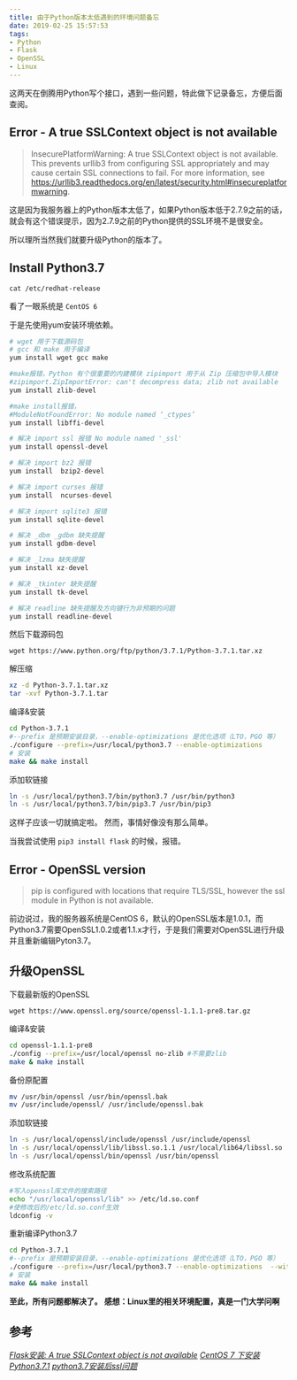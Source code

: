 ```yaml
---
title: 由于Python版本太低遇到的环境问题备忘
date: 2019-02-25 15:57:53
tags: 
- Python
- Flask
- OpenSSL
- Linux
---
```


这两天在倒腾用Python写个接口，遇到一些问题，特此做下记录备忘，方便后面查阅。

## Error - A true SSLContext object is not available

> InsecurePlatformWarning: A true SSLContext object is not available. This prevents urllib3 from configuring SSL
appropriately and may cause certain SSL connections to fail. For more information, see https://urllib3.readthedocs.org/en/latest/security.html#insecureplatformwarning.

这是因为我服务器上的Python版本太低了，如果Python版本低于2.7.9之前的话，就会有这个错误提示，因为2.7.9之前的Python提供的SSL环境不是很安全。

所以理所当然我们就要升级Python的版本了。

## Install Python3.7

`cat /etc/redhat-release`

看了一眼系统是 `CentOS 6`

于是先使用yum安装环境依赖。

```python
# wget 用于下载源码包
# gcc 和 make 用于编译
yum install wget gcc make

#make报错，Python 有个很重要的内建模块 zipimport 用于从 Zip 压缩包中导入模块
#zipimport.ZipImportError: can't decompress data; zlib not available
yum install zlib-devel

#make install报错，
#ModuleNotFoundError: No module named ‘_ctypes’
yum install libffi-devel

# 解决 import ssl 报错 No module named '_ssl'
yum install openssl-devel

# 解决 import bz2 报错
yum install  bzip2-devel

# 解决 import curses 报错
yum install  ncurses-devel

# 解决 import sqlite3 报错
yum install sqlite-devel

# 解决 _dbm _gdbm 缺失提醒
yum install gdbm-devel

# 解决 _lzma 缺失提醒
yum install xz-devel

# 解决 _tkinter 缺失提醒
yum install tk-devel

# 解决 readline 缺失提醒及方向键行为非预期的问题
yum install readline-devel
```

然后下载源码包

`wget https://www.python.org/ftp/python/3.7.1/Python-3.7.1.tar.xz`

解压缩

```sh
xz -d Python-3.7.1.tar.xz
tar -xvf Python-3.7.1.tar
```

编译&安装

```sh
cd Python-3.7.1
#--prefix 是预期安装目录，--enable-optimizations 是优化选项（LTO，PGO 等）
./configure --prefix=/usr/local/python3.7 --enable-optimizations
# 安装
make && make install
```

添加软链接

```sh
ln -s /usr/local/python3.7/bin/python3.7 /usr/bin/python3
ln -s /usr/local/python3.7/bin/pip3.7 /usr/bin/pip3
```

这样子应该一切就搞定啦。
然而，事情好像没有那么简单。

当我尝试使用 `pip3 install flask` 的时候，报错。

## Error - OpenSSL version

> pip is configured with locations that require TLS/SSL, however the ssl module in Python is not available.

前边说过，我的服务器系统是CentOS 6，默认的OpenSSL版本是1.0.1，而Python3.7需要OpenSSL1.0.2或者1.1.x才行，于是我们需要对OpenSSL进行升级并且重新编辑Pyton3.7。

## 升级OpenSSL

下载最新版的OpenSSL

`wget https://www.openssl.org/source/openssl-1.1.1-pre8.tar.gz`

编译&安装

```sh
cd openssl-1.1.1-pre8
./config --prefix=/usr/local/openssl no-zlib #不需要zlib
make & make install
```

备份原配置

```sh
mv /usr/bin/openssl /usr/bin/openssl.bak
mv /usr/include/openssl/ /usr/include/openssl.bak
```

添加软链接

```sh
ln -s /usr/local/openssl/include/openssl /usr/include/openssl
ln -s /usr/local/openssl/lib/libssl.so.1.1 /usr/local/lib64/libssl.so
ln -s /usr/local/openssl/bin/openssl /usr/bin/openssl
```

修改系统配置

```sh
#写入openssl库文件的搜索路径
echo "/usr/local/openssl/lib" >> /etc/ld.so.conf
#使修改后的/etc/ld.so.conf生效 
ldconfig -v
```

重新编译Python3.7

```sh
cd Python-3.7.1
#--prefix 是预期安装目录，--enable-optimizations 是优化选项（LTO，PGO 等）
./configure --prefix=/usr/local/python3.7 --enable-optimizations  --with-openssl=/usr/local/openssl
# 安装
make && make install
```


**至此，所有问题都解决了。**
**感想：Linux里的相关环境配置，真是一门大学问啊**

## 参考
*[Flask安装: A true SSLContext object is not available](https://blog.tanteng.me/2015/12/flask-sslcontext/)*
*[CentOS 7 下安装 Python3.7.1](https://segmentfault.com/a/1190000017313144)*
*[python3.7安装后ssl问题](https://blog.51cto.com/13544424/2149473)*


